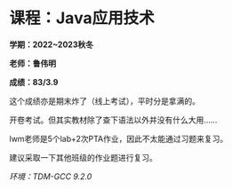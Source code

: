# 课程：Java应用技术

**学期：2022~2023秋冬**

**老师：鲁伟明**

**成绩：83/3.9**

这个成绩亦是期末炸了（线上考试），平时分是拿满的。

开卷考试。但其实教材除了查下语法以外并没有什么大用……

lwm老师是5个lab+2次PTA作业，因此不太能通过习题来复习。

建议采取一下其他班级的作业题进行复习。

*环境：TDM-GCC 9.2.0*
